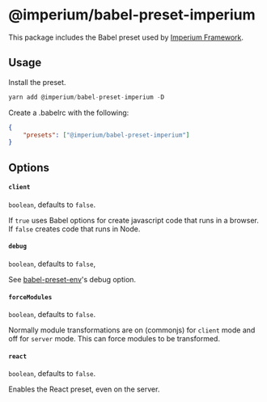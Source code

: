 # @imperium/babel-preset-imperium
This package includes the Babel preset used by [Imperium Framework](https://github.com/darkadept/imperium).

## Usage
Install the preset.

```js
yarn add @imperium/babel-preset-imperium -D
```

Create a .babelrc with the following:

```json
{
	"presets": ["@imperium/babel-preset-imperium"]
}
```

## Options

#### `client`
`boolean`, defaults to `false`.

If `true` uses Babel options for create javascript code that runs in a browser. If `false` creates
code that runs in Node.

#### `debug`
`boolean`, defaults to `false`,

See [babel-preset-env](https://babeljs.io/docs/en/babel-preset-env/#debug)'s debug option.

#### `forceModules`
`boolean`, defaults to `false`.

Normally module transformations are on (commonjs) for `client` mode and off for `server` mode.
This can force modules to be transformed.

#### `react`
`boolean`, defaults to `false`.

Enables the React preset, even on the server.
